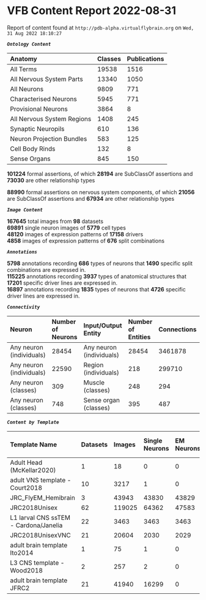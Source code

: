 
VFB Content Report 2022-08-31
=============================


Report of content found at ``http://pdb-alpha.virtualflybrain.org`` on ``Wed, 31 Aug 2022 18:10:27``  
  
***``Ontology Content``***  

|Anatomy|Classes|Publications|
| :--- | :--- | :--- |
|All Terms|19538|1516|
|All Nervous System Parts|13340|1050|
|All Neurons|9809|771|
|Characterised Neurons|5945|771|
|Provisional Neurons|3864|8|
|All Nervous System Regions|1408|245|
|Synaptic Neuropils|610|136|
|Neuron Projection Bundles|583|125|
|Cell Body Rinds|132|8|
|Sense Organs|845|150|
  
  
**101224** formal assertions, of which **28194** are SubClassOf assertions and **73030** are other relationship types  
  
**88990** formal assertions on nervous system components, of which **21056** are SubClassOf assertions and **67934** are other relationship types  
  
***``Image Content``***  
  
**167645** total images from **98** datasets  
**69891** single neuron images of **5779** cell types  
**48120** images of expression patterns of **17158** drivers  
**4858** images of expression patterns of **676** split combinations  
  
***``Annotations``***  
  
**5798** annotations recording **686** types of neurons that **1490** specific split combinations are expressed in.  
**115225** annotations recording **3937** types of anatomical structures that **17201** specific driver lines are expressed in.  
**16897** annotations recording **1835** types of neurons that **4726** specific driver lines are expressed in.  
  
***``Connectivity``***  

|Neuron|Number of Neurons|Input/Output Entity|Number of Entities|Connections|
| :--- | :--- | :--- | :--- | :--- |
|Any neuron (individuals)|28454|Any neuron (individuals)|28454|3461878|
|Any neuron (individuals)|22590|Region (individuals)|218|299710|
|Any neuron (classes)|309|Muscle (classes)|248|294|
|Any neuron (classes)|748|Sense organ (classes)|395|487|
  
  
  
***``Content by Template``***  

|Template Name|Datasets|Images|Single Neurons|EM Neurons|Full Expression Patterns|Split Expression Patterns|Partial Expression Patterns|Painted domains|
| :--- | :--- | :--- | :--- | :--- | :--- | :--- | :--- | :--- |
|Adult Head (McKellar2020)|1|18|0|0|0|0|0|0|
|adult VNS template - Court2018|10|3217|1|0|3193|494|0|22|
|JRC_FlyEM_Hemibrain|3|43943|43830|43829|0|0|0|114|
|JRC2018Unisex|62|119025|64362|47583|31655|1632|38796|46|
|L1 larval CNS ssTEM - Cardona/Janelia|22|3463|3463|3463|0|0|0|0|
|JRC2018UnisexVNC|21|20604|2030|2029|8314|625|10240|21|
|adult brain template Ito2014|1|75|1|0|0|0|0|75|
|L3 CNS template - Wood2018|2|257|2|0|0|0|2|255|
|adult brain template JFRC2|21|41940|16299|0|25272|600|16127|58|
  
